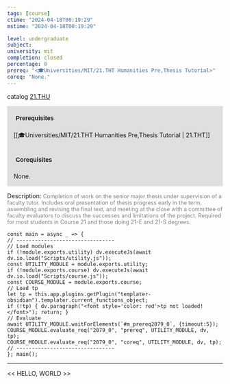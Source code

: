 ```yaml
---
tags: [course]
ctime: "2024-04-18T00:19:29"
mstime: "2024-04-18T00:19:29"

level: undergraduate
subject: 
university: mit
completion: closed
percentage: 0
prereq: "<🎓Universities/MIT/21.THT Humanities Pre,Thesis Tutorial>"
coreq: "None."
---
```


catalog [21.THU](http://student.mit.edu/catalog/m21a.html#21.THU)

<span style="display: block; padding: 15px; background-color: rgb(100, 100, 100, 0.2);"><font id="m_prereq2079_0" style="display: block; font-family: Arial, sans-serif; font-weight: bold; padding: 5px">Prerequisites</font><br><span id="prereq2079_0">[[🎓Universities/MIT/21.THT Humanities Pre,Thesis Tutorial | 21.THT]]</span></span>
<span style="display: block; padding: 15px; background-color: rgb(100, 100, 100, 0.2);"><font id="m_coreq2079_0" style="display: block; font-family: Arial, sans-serif; font-weight: bold; padding: 5px">Corequisites</font><br><span id="coreq2079_0">None.</span></span>

<font style="">Description:</font>
<font style="color: grey; font-size: 0.8rem;">Completion of work on the senior major thesis under supervision of a faculty tutor. Includes oral presentation of thesis progress early in the term, assembling and revising the final text, and meeting at the close with a committee of faculty evaluators to discuss the successes and limitations of the project. Required for most students in Course 21 and those doing 21-E and 21-S degrees.</font>

```dataviewjs
const main = async _ => {
// --------------------------------
// Load modules
if (!module.exports.utility) dv.executeJs(await dv.io.load("Scripts/utility.js"));
const UTILITY_MODULE = module.exports.utility;
if (!module.exports.course) dv.executeJs(await dv.io.load("Scripts/course.js"));
const COURSE_MODULE = module.exports.course;
// Load tp
let tp = this.app.plugins.getPlugin("templater-obsidian").templater.current_functions_object;
if (!tp) { dv.paragraph("<font style='color: red'>tp not loaded!</font>"); return; }
// Evaluate
await UTILITY_MODULE.waitForElements(`#m_prereq2079_0`, {timeout:5});
COURSE_MODULE.evaluate_req("2079_0", "prereq", UTILITY_MODULE, dv, tp);
COURSE_MODULE.evaluate_req("2079_0", "coreq", UTILITY_MODULE, dv, tp);
// --------------------------------
}; main();
```

---

<< HELLO, WORLD >>
